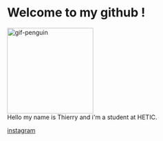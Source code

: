 # Welcome to my github !
<img src="https://c.tenor.com/pvFJwncehzIAAAAC/hello-there-private-from-penguins-of-madagascar.gif" alt="gif-penguin" width="200"> 

<br>
Hello my name is Thierry and i'm a student at HETIC.

<!-- ![gif-penguin](https://media.giphy.com/media/Cmr1OMJ2FN0B2/giphy.gif) -->

<br>


[instagram](https://www.instagram.com/nangaim.nd/) 

